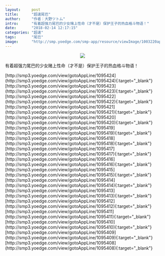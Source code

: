 ```yaml
---
layout:     post
title:      "超速尾巴"
author:     "作者：大野ツトム"
intro:      "有着超强力尾巴的少女赌上性命（才不是）保护王子的热血格斗物语！"
date:       "2018-02-14 12:17:15"
categories: "超速"
tags:       "尾巴"
image:      "http://smp.yoedge.com/smp-app/resource/viewImage/1003220appline.png"
---
```

<div style="text-align: center">
<p><img src="http://smp.yoedge.com/smp-app/resource/viewImage/1003220appline.png"/></p>
</div>
<p class="post-meta">
<span>有着超强力尾巴的少女赌上性命（才不是）保护王子的热血格斗物语！</span>
</p>
[http://smp3.yoedge.com/view/gotoAppLine/1095424](http://smp3.yoedge.com/view/gotoAppLine/1095424){:target="_blank"}
[http://smp3.yoedge.com/view/gotoAppLine/1095423](http://smp3.yoedge.com/view/gotoAppLine/1095423){:target="_blank"}
[http://smp3.yoedge.com/view/gotoAppLine/1095422](http://smp3.yoedge.com/view/gotoAppLine/1095422){:target="_blank"}
[http://smp3.yoedge.com/view/gotoAppLine/1095421](http://smp3.yoedge.com/view/gotoAppLine/1095421){:target="_blank"}
[http://smp3.yoedge.com/view/gotoAppLine/1095420](http://smp3.yoedge.com/view/gotoAppLine/1095420){:target="_blank"}
[http://smp3.yoedge.com/view/gotoAppLine/1095419](http://smp3.yoedge.com/view/gotoAppLine/1095419){:target="_blank"}
[http://smp3.yoedge.com/view/gotoAppLine/1095418](http://smp3.yoedge.com/view/gotoAppLine/1095418){:target="_blank"}
[http://smp3.yoedge.com/view/gotoAppLine/1095417](http://smp3.yoedge.com/view/gotoAppLine/1095417){:target="_blank"}
[http://smp3.yoedge.com/view/gotoAppLine/1095416](http://smp3.yoedge.com/view/gotoAppLine/1095416){:target="_blank"}
[http://smp3.yoedge.com/view/gotoAppLine/1095415](http://smp3.yoedge.com/view/gotoAppLine/1095415){:target="_blank"}
[http://smp3.yoedge.com/view/gotoAppLine/1095414](http://smp3.yoedge.com/view/gotoAppLine/1095414){:target="_blank"}
[http://smp3.yoedge.com/view/gotoAppLine/1095413](http://smp3.yoedge.com/view/gotoAppLine/1095413){:target="_blank"}
[http://smp3.yoedge.com/view/gotoAppLine/1095412](http://smp3.yoedge.com/view/gotoAppLine/1095412){:target="_blank"}
[http://smp3.yoedge.com/view/gotoAppLine/1095411](http://smp3.yoedge.com/view/gotoAppLine/1095411){:target="_blank"}
[http://smp3.yoedge.com/view/gotoAppLine/1095410](http://smp3.yoedge.com/view/gotoAppLine/1095410){:target="_blank"}
[http://smp3.yoedge.com/view/gotoAppLine/1095409](http://smp3.yoedge.com/view/gotoAppLine/1095409){:target="_blank"}
[http://smp3.yoedge.com/view/gotoAppLine/1095408](http://smp3.yoedge.com/view/gotoAppLine/1095408){:target="_blank"}


